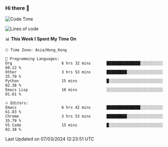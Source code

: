 ### Hi there 👋

<!--
**nicehiro/nicehiro** is a ✨ _special_ ✨ repository because its `README.md` (this file) appears on your GitHub profile.

Here are some ideas to get you started:

- 🔭 I’m currently working on ...
- 🌱 I’m currently learning ...
- 👯 I’m looking to collaborate on ...
- 🤔 I’m looking for help with ...
- 💬 Ask me about ...
- 📫 How to reach me: ...
- 😄 Pronouns: ...
- ⚡ Fun fact: ...
-->

<!--START_SECTION:waka-->
![Code Time](http://img.shields.io/badge/Code%20Time-277%20hrs%202%20mins-blue)

![Lines of code](https://img.shields.io/badge/From%20Hello%20World%20I%27ve%20Written-2.6%20million%20lines%20of%20code-blue)

📊 **This Week I Spent My Time On** 

```text
🕑︎ Time Zone: Asia/Hong_Kong

💬 Programming Languages: 
Org                      6 hrs 32 mins       ███████████████░░░░░░░░░░   60.22 % 
Other                    3 hrs 53 mins       █████████░░░░░░░░░░░░░░░░   35.79 % 
Python                   15 mins             █░░░░░░░░░░░░░░░░░░░░░░░░   02.38 % 
Emacs Lisp               10 mins             ░░░░░░░░░░░░░░░░░░░░░░░░░   01.61 % 

🔥 Editors: 
Emacs                    6 hrs 42 mins       ███████████████░░░░░░░░░░   61.83 % 
Chrome                   3 hrs 53 mins       █████████░░░░░░░░░░░░░░░░   35.79 % 
VS Code                  15 mins             █░░░░░░░░░░░░░░░░░░░░░░░░   02.38 % 
```


 Last Updated on 07/03/2024 12:23:51 UTC
<!--END_SECTION:waka-->
